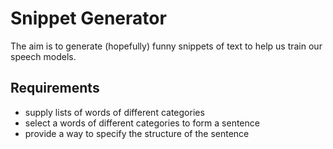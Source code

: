 # Snippet Generator

The aim is to generate (hopefully) funny snippets of text to help us train our speech models.

## Requirements
- supply lists of words of different categories
- select a words of different categories to form a sentence
- provide a way to specify the structure of the sentence

